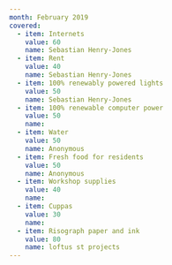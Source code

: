 ```yaml
---
month: February 2019
covered:
  - item: Internets
    value: 60
    name: Sebastian Henry-Jones
  - item: Rent
    value: 40
    name: Sebastian Henry-Jones
  - item: 100% renewably powered lights
    value: 50
    name: Sebastian Henry-Jones
  - item: 100% renewable computer power
    value: 50
    name: 
  - item: Water
    value: 50
    name: Anonymous
  - item: Fresh food for residents
    value: 50
    name: Anonymous
  - item: Workshop supplies
    value: 40
    name: 
  - item: Cuppas
    value: 30
    name: 
  - item: Risograph paper and ink
    value: 80
    name: loftus st projects
---
```

